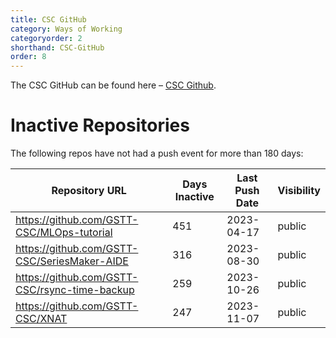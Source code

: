```yaml
---
title: CSC GitHub
category: Ways of Working
categoryorder: 2
shorthand: CSC-GitHub
order: 8
---
```


The CSC GitHub can be found here – <a href="https://github.com/GSTT-CSC/">CSC Github</a>.

# Inactive Repositories

The following repos have not had a push event for more than 180 days:

| Repository URL | Days Inactive | Last Push Date | Visibility |
| --- | --- | --- | --- |
| https://github.com/GSTT-CSC/MLOps-tutorial | 451 | 2023-04-17 | public |
| https://github.com/GSTT-CSC/SeriesMaker-AIDE | 316 | 2023-08-30 | public |
| https://github.com/GSTT-CSC/rsync-time-backup | 259 | 2023-10-26 | public |
| https://github.com/GSTT-CSC/XNAT | 247 | 2023-11-07 | public |
